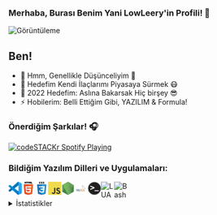 ### Merhaba, Burası Benim Yani LowLeery'in Profili! 👋

![Görüntüleme](https://gpvc.arturio.dev/LowLeery)

## Ben!

- 🌱 Hmm, Genellikle Düşünceliyim 🤣
- 👯 Hedefim Kendi İlaçlarımı Piyasaya Sürmek 😷
- 🥅 2022 Hedefim: Aslına Bakarsak Hiç birşey 😎
- ⚡ Hobilerim: Belli Ettiğim Gibi, YAZILIM & Formula!

### Önerdiğim Şarkılar! 🎧

[<img src="https://now-playing-codestackr.vercel.app/api/spotify-playing" alt="codeSTACKr Spotify Playing" width="350" />](https://open.spotify.com/playlist/778LKkyBJCL1vnQX1qqKev?si=W9SvpD6UTM-BJcXcZ9Wa3g)

### Bildiğim Yazılım Dilleri ve Uygulamaları:

[<img align="left" alt="Visual Studio Code" width="26px" src="https://raw.githubusercontent.com/github/explore/80688e429a7d4ef2fca1e82350fe8e3517d3494d/topics/visual-studio-code/visual-studio-code.png" />][oneri]
[<img align="left" alt="HTML5" width="26px" src="https://raw.githubusercontent.com/github/explore/80688e429a7d4ef2fca1e82350fe8e3517d3494d/topics/html/html.png" />][hepsi]
[<img align="left" alt="CSS3" width="26px" src="https://raw.githubusercontent.com/github/explore/80688e429a7d4ef2fca1e82350fe8e3517d3494d/topics/css/css.png" />][hepsi]
[<img align="left" alt="JavaScript" width="26px" src="https://raw.githubusercontent.com/github/explore/80688e429a7d4ef2fca1e82350fe8e3517d3494d/topics/javascript/javascript.png" />][hepsi]
[<img align="left" alt="Node.js" width="26px" src="https://raw.githubusercontent.com/github/explore/80688e429a7d4ef2fca1e82350fe8e3517d3494d/topics/nodejs/nodejs.png" />][hepsi]
[<img align="left" alt="MySQL" width="26px" src="https://raw.githubusercontent.com/github/explore/80688e429a7d4ef2fca1e82350fe8e3517d3494d/topics/mysql/mysql.png" />][hepsi]
[<img align="left" alt="Terminal" width="26px" src="https://raw.githubusercontent.com/github/explore/80688e429a7d4ef2fca1e82350fe8e3517d3494d/topics/terminal/terminal.png" />][hepsi]
[<img align="left" alt="LUA" width="26px" src="https://cdn.discordapp.com/attachments/832611714817720341/854369840857088010/1200px-Lua-Logo.png" />][hepsi]
[<img align="left" alt="Bash" width="26px" src="https://cdn.discordapp.com/attachments/832611714817720341/854367711785779200/bash.png" />][hepsi]


<br />
<br />

<details>
  <summary>İstatistikler</summary>

<p align="center">
<a href="https://github.com/LowLeery">
  <img height="180em" src="https://github-readme-stats-eight-theta.vercel.app/api?username=LowLeery&show_icons=true&theme=algolia&include_all_commits=true&count_private=true"/>
  <img height="180em" src="https://github-readme-stats-eight-theta.vercel.app/api/top-langs/?username=LowLeery&layout=compact&langs_count=8&theme=algolia"/>
</a>
</p>

</details>

[hepsi]: https://github.com/LowLeery
[oneri]: https://code.visualstudio.com/ 
[website]: https://codeSTACKr.com
[course]: http://vsCodeHero.com
[twitter]: https://twitter.com/codeSTACKr
[youtube]: https://youtube.com/codeSTACKr
[instagram]: https://instagram.com/codeSTACKr
[linkedin]: https://linkedin.com/in/codeSTACKr
[webdevplaylist]: https://www.youtube.com/playlist?list=PLkwxH9e_vrAJ0WbEsFA9W3I1W-g_BTsbt
[jsplaylist]: https://www.youtube.com/playlist?list=PLkwxH9e_vrALRJKu7wfXby3MKeflhTu6B
[cssplaylist]: https://www.youtube.com/playlist?list=PLkwxH9e_vrALSdvZuEh6gqQdmDoDIoqz4
[reactplaylist]: https://www.youtube.com/playlist?list=PLkwxH9e_vrAK4TdffpxKY3QGyHCpxFcQ0
